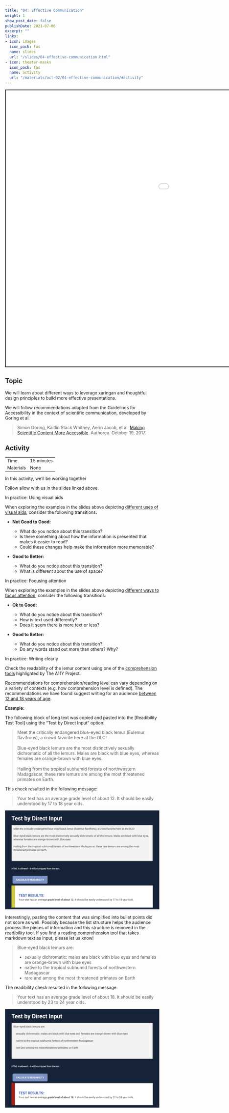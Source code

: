 ```yaml
---
title: "04: Effective Communication"
weight: 1
show_post_date: false
publishDate: 2021-07-06
excerpt: ""
links:
- icon: images
  icon_pack: fas
  name: slides
  url: "/slides/04-effective-communication.html"
- icon: theater-masks
  icon_pack: fas
  name: activity
  url: "/materials/act-02/04-effective-communication/#activity"
---
```


<script src="{{< blogdown/postref >}}index_files/clipboard/clipboard.min.js"></script>
<link href="{{< blogdown/postref >}}index_files/xaringanExtra-clipboard/xaringanExtra-clipboard.css" rel="stylesheet" />
<script src="{{< blogdown/postref >}}index_files/xaringanExtra-clipboard/xaringanExtra-clipboard.js"></script>
<script>window.xaringanExtraClipboard(null, {"button":"Copy Code","success":"Copied!","error":"Press Ctrl+C to Copy"})</script>
<script src="{{< blogdown/postref >}}index_files/fitvids/fitvids.min.js"></script>
<div class="shareagain" style="min-width:300px;margin:1em auto;">
<iframe src="/slides/04-effective-communication.html" width="1600" height="900" style="border:2px solid currentColor;" loading="lazy" allowfullscreen></iframe>
<script>fitvids('.shareagain', {players: 'iframe'});</script>
</div>

## Topic

We will learn about different ways to leverage <span class="pkg">xaringan</span> and thoughtful design principles to build more effective presentations.

We will follow recommendations adapted from the Guidelines for Accessibility in the context of scientific communication, developed by Goring et al.

> Simon Goring, Kaitlin Stack Whitney, Aerin Jacob, et al. [Making Scientific Content More Accessible](https://www.authorea.com/users/152134/articles/206076-making-scientific-content-more-accessible). Authorea. October 19, 2017.

## Activity

<div class="activity-table">

|           |            |
|:----------|:-----------|
| Time      | 15 minutes |
| Materials | None       |

</div>

<div class="activity-step">

In this activity, we’ll be working together

Follow allow with us in the slides linked above.

</div>

<div class="activity-step">

In practice: Using visual aids

When exploring the examples in the slides above depicting [different uses of visual aids](https://presentable-user2021.netlify.app/slides/04-effective-communication.html#visual), consider the following transitions:

-   **Not Good to Good:**

    -   What do you notice about this transition?
    -   Is there something about how the information is presented that makes it easier to read?
    -   Could these changes help make the information more memorable?

-   **Good to Better:**

    -   What do you notice about this transition?
    -   What is different about the use of space?

</div>

<div class="activity-step">

In practice: Focusing attention

When exploring the examples in the slides above depicting [different ways to focus attention](https://presentable-user2021.netlify.app/slides/04-effective-communication.html#focus), consider the following transitions:

-   **Ok to Good:**

    -   What do you notice about this transition?
    -   How is text used differently?
    -   Does it seem there is more text or less?

-   **Good to Better:**

    -   What do you notice about this transition?
    -   Do any words stand out more than others? Why?

</div>

<div class="activity-step">

In practice: Writing clearly

Check the readability of the lemur content using one of the [comprehension tools](https://www.a11yproject.com/posts/2013-01-25-check-comprehension-level/) highlighted by The A11Y Project.

Recommendations for comprehension/reading level can vary depending on a variety of contexts (e.g. how comprehension level is defined). The recommendations we have found suggest writing for an audience [between 12 and 18 years of age](https://presentable-user2021.netlify.app/slides/04-effective-communication.html?panelset2=not-good2&panelset3=ok2#11).

**Example:**

The following block of long text was copied and pasted into the \[Readibility Test Tool\] using the “Test by Direct Input” option:

> Meet the critically endangered blue-eyed black lemur (Eulemur flavifrons), a crowd favorite here at the DLC!<br><br>
> Blue-eyed black lemurs are the most distinctively sexually dichromatic of all the lemurs. Males are black with blue eyes, whereas females are orange-brown with blue eyes.<br><br>
> Hailing from the tropical subhumid forests of northwestern Madagascar, these rare lemurs are among the most threatened primates on Earth.

This check resulted in the following message:

> Your text has an average grade level of about 12. It should be easily understood by 17 to 18 year olds.

![""](readibility-check-text.png)

Interestingly, pasting the content that was simplified into bullet points did not score as well. Possibly because the list structure helps the audience process the pieces of information and this structure is removed in the readibility tool. If you find a reading comprehension tool that takes markdown text as input, please let us know!

> Blue-eyed black lemurs are:
> - sexually dichromatic: males are black with blue eyes and females are orange-brown with blue eyes
> - native to the tropical subhumid forests of northwestern Madagascar
> - rare and among the most threatened primates on Earth

The readibility check resulted in the following message:

> Your text has an average grade level of about 18. It should be easily understood by 23 to 24 year olds.

![""](readibility-check-list.png)

</div>
